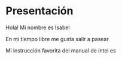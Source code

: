 # Presentación
Hola! Mi nombre es Isabel 

En mi tiempo libre me gusta salir a pasear

Mi instrucción favorita del manual de intel es 